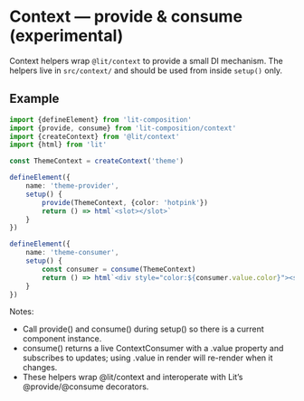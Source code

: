 # Context — provide & consume (experimental)

Context helpers wrap `@lit/context` to provide a small DI mechanism. The helpers live in `src/context/` and should be
used from inside `setup()` only.

## Example

```ts
import {defineElement} from 'lit-composition'
import {provide, consume} from 'lit-composition/context'
import {createContext} from '@lit/context'
import {html} from 'lit'

const ThemeContext = createContext('theme')

defineElement({
    name: 'theme-provider',
    setup() {
        provide(ThemeContext, {color: 'hotpink'})
        return () => html`<slot></slot>`
    }
})

defineElement({
    name: 'theme-consumer',
    setup() {
        const consumer = consume(ThemeContext)
        return () => html`<div style="color:${consumer.value.color}"><slot></slot></div>`
    }
})
```

Notes:
- Call provide() and consume() during setup() so there is a current component instance.
- consume() returns a live ContextConsumer with a .value property and subscribes to updates; using .value in render will re-render when it changes.
- These helpers wrap @lit/context and interoperate with Lit’s @provide/@consume decorators.
